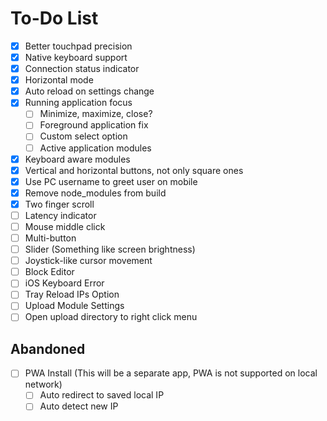 # To-Do List

- [x] Better touchpad precision
- [x] Native keyboard support
- [x] Connection status indicator
- [x] Horizontal mode
- [x] Auto reload on settings change
- [x] Running application focus
  - [ ] Minimize, maximize, close?
  - [ ] Foreground application fix
  - [ ] Custom select option
  - [ ] Active application modules
- [x] Keyboard aware modules
- [x] Vertical and horizontal buttons, not only square ones
- [x] Use PC username to greet user on mobile
- [x] Remove node_modules from build
- [x] Two finger scroll
- [ ] Latency indicator
- [ ] Mouse middle click
- [ ] Multi-button
- [ ] Slider (Something like screen brightness)
- [ ] Joystick-like cursor movement
- [ ] Block Editor
- [ ] iOS Keyboard Error
- [ ] Tray Reload IPs Option
- [ ] Upload Module Settings
- [ ] Open upload directory to right click menu

## Abandoned

- [ ] PWA Install (This will be a separate app, PWA is not supported on local network)
  - [ ] Auto redirect to saved local IP
  - [ ] Auto detect new IP
